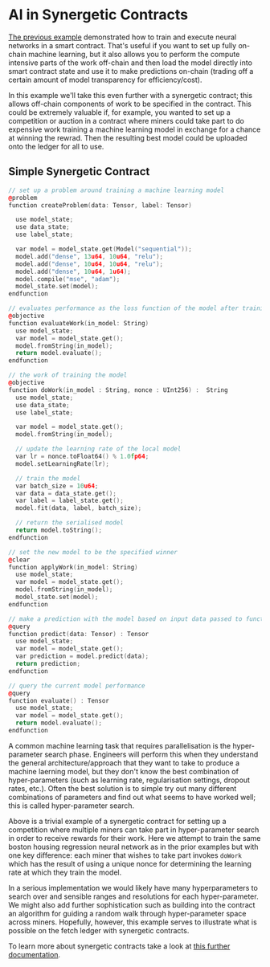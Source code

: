 # AI in Synergetic Contracts

<a href="/machine-learning/basic-etch-example" target=_blank>The previous example</a> demonstrated how to train and execute neural networks in a smart contract. That's useful if you want to set up fully on-chain machine learning, but it also allows you to perform the compute intensive parts of the work off-chain and then load the model directly into smart contract state and use it to make predictions on-chain (trading off a certain amount of model transparency for efficiency/cost).

In this example we'll take this even further with a synergetic contract; this allows off-chain components of work to be specified in the contract. This could be extremely valuable if, for example, you wanted to set up a competition or auction in a contract where miners could take part to do expensive work training a machine learning model in exchange for a chance at winning the rewrad. Then the resulting best model could be uploaded onto the ledger for all to use.

## Simple Synergetic Contract

``` c++
// set up a problem around training a machine learning model
@problem
function createProblem(data: Tensor, label: Tensor)

  use model_state;
  use data_state;
  use label_state;

  var model = model_state.get(Model("sequential"));
  model.add("dense", 13u64, 10u64, "relu");
  model.add("dense", 10u64, 10u64, "relu");
  model.add("dense", 10u64, 1u64);
  model.compile("mse", "adam");
  model_state.set(model);
endfunction

// evaluates performance as the loss function of the model after training
@objective
function evaluateWork(in_model: String)
  use model_state;
  var model = model_state.get();
  model.fromString(in_model);
  return model.evaluate();
endfunction

// the work of training the model
@objective
function doWork(in_model : String, nonce : UInt256) :  String
  use model_state;
  use data_state;
  use label_state;

  var model = model_state.get();
  model.fromString(in_model);

  // update the learning rate of the local model
  var lr = nonce.toFloat64() % 1.0fp64;
  model.setLearningRate(lr);

  // train the model
  var batch_size = 10u64;
  var data = data_state.get();
  var label = label_state.get();
  model.fit(data, label, batch_size);

  // return the serialised model
  return model.toString();
endfunction

// set the new model to be the specified winner
@clear
function applyWork(in_model: String)
  use model_state;
  var model = model_state.get();
  model.fromString(in_model);
  model_state.set(model);
endfunction

// make a prediction with the model based on input data passed to function
@query
function predict(data: Tensor) : Tensor
  use model_state;
  var model = model_state.get();
  var prediction = model.predict(data);
  return prediction;
endfunction

// query the current model performance
@query
function evaluate() : Tensor
  use model_state;
  var model = model_state.get();
  return model.evaluate();
endfunction

```

A common machine learning task that requires parallelisation is the hyper-parameter search phase. Engineers will perform this when they understand the general architecture/approach that they want to take to produce a machine laerning model, but they don't know the best combination of hyper-parameters (such as learning rate, regularisation settings, dropout rates, etc.). Often the best solution is to simple try out many different combinations of parameters and find out what seems to have worked well; this is called hyper-parameter search.

Above is a trivial example of a synergetic contract for setting up a competition where multiple miners can take part in hyper-parameter search in order to receive rewards for their work. Here we attempt to train the same boston housing regression neural network as in the prior examples but with one key difference: each miner that wishes to take part invokes `doWork` which has the result of using a unique nonce for determining the learning rate at which they train the model.

In a serious implementation we would likely have many hyperparameters to search over and sensible ranges and resolutions for each hyper-parameter. We might also add further sophistication such as building into the contract an algorithm for guiding a random walk through hyper-parameter space across miners. Hopefully, however, this example serves to illustrate what is possible on the fetch ledger with synergetic contracts.

To learn more about synergetic contracts take a look at <a href="/etch-language/persistent-globals" target=_blank>this further documentation</a>.